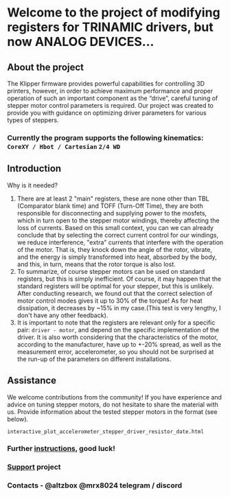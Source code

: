 
# Welcome to the project of modifying registers for TRINAMIC drivers, but now ANALOG DEVICES...

## About the project
The Klipper firmware provides powerful capabilities for controlling 3D printers, however, in order to achieve maximum performance and proper operation of such an important component as the “drive”, careful tuning of stepper motor control parameters is required.
Our project was created to provide you with guidance on optimizing driver parameters for various types of steppers.

### Currently the program supports the following kinematics: `CoreXY / Hbot / Cartesian` `2/4 WD`

## Introduction
Why is it needed?
 1. There are at least 2 "main" registers, these are none other than TBL (Comparator blank time) and TOFF (Turn-Off Time), they are both responsible for disconnecting and supplying power to the mosfets, which in turn open to the stepper motor windings, thereby affecting the loss of currents. Based on this small context, you can
    we can already conclude that by selecting the correct current control for our windings, we reduce interference, "extra" currents that interfere with the operation of the motor. That is, they knock down the angle of the rotor, vibrate, and the energy is simply transformed into heat, absorbed by the body, and this, in turn, means that the rotor torque is also lost.
 2. To summarize, of course stepper motors can be used on standard registers, but this is simply inefficient. Of course, it may happen that the standard registers will be optimal for your stepper, but this is unlikely.
    After conducting research, we found out that the correct selection of motor control modes gives it up to 30% of the torque! As for heat dissipation, it decreases by ~15% in my case.(This test is very lengthy, I don't have any other feedback).
 3. It is important to note that the registers are relevant only for a specific pair: `driver - motor`, and depend on the specific implementation of the driver. It is also worth considering that the characteristics of the motor, according to the manufacturer, have up to +-20% spread, as well as the measurement error, accelerometer, so you should not be surprised at the run-up of the parameters on different installations.

## Assistance
We welcome contributions from the community! If you have experience and advice on tuning stepper motors, do not hesitate to share the material with us. Provide information about the tested stepper motors in the format (see below).
```
interactive_plot_accelerometer_stepper_driver_resistor_date.html
```

### Further [instructions](/wiki/wiki.md), good luck!

### [Support](https://ko-fi.com/altzbox) project

### Contacts - @altzbox @mrx8024 telegram / discord
